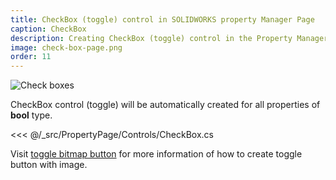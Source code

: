 ```yaml
---
title: CheckBox (toggle) control in SOLIDWORKS property Manager Page
caption: CheckBox
description: Creating CheckBox (toggle) control in the Property Manager Page using xCAD framework
image: check-box-page.png
order: 11
---
```

![Check boxes](check-box-page.png)

CheckBox control (toggle) will be automatically created for all properties of **bool** type.

<<< @/_src/PropertyPage/Controls/CheckBox.cs

Visit [toggle bitmap button](../bitmap-button/index#toggle) for more information of how to create toggle button with image.
